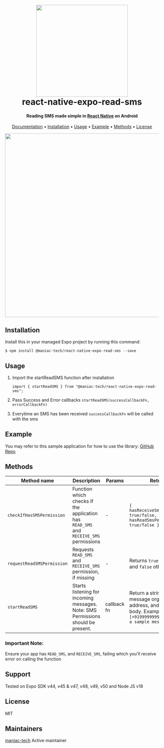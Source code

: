 
<h1 align="center">
  <br>
  <a href="https://maniac-tech.com/expo-read-sms/" alt="Markdownify" width="200">
    <img src="https://maniac-tech.com/images/expo-read-sms.png" height="300px">
  </a>
  <br>
  react-native-expo-read-sms
  <br>
</h1>

<h4 align="center">Reading SMS made simple in <a href="https://reactnative.dev/" target="_blank">React Native</a> on Android</h4>

<p align="center">
  <a href="https://react-native-expo-read-sms.vercel.app/docs/category/getting-started">Documentation</a> •
  <a href="#installation">Installation</a> •
  <a href="#usage">Usage</a> •
  <a href="#example">Example</a> •
  <a href="#methods">Methods</a> •
  <a href="#license">License</a>
</p>

<img src="https://maniac-tech.com/expo-read-sms/static/images/code.png" height="600px">

## Installation

Install this in your managed Expo project by running this command:

`$ npm install @maniac-tech/react-native-expo-read-sms --save`

## Usage

1. Import the startReadSMS function after installation

	`import { startReadSMS } from "@maniac-tech/react-native-expo-read-sms";`

2. Pass Success and Error callbacks
	`startReadSMS(successCallbackFn, errorCallbackFn)`

3. Everytime an SMS has been received `successCallbackFn` will be called with the sms

## Example

You may refer to this sample application for how to use the library: [GitHub Repo](https://github.com/maniac-tech/ExpoReadSMS-TestApp)

## Methods
| Method name | Description | Params | Returns |
|-------------|-------------|--------|---------|
| `checkIfHasSMSPermission` | Function which checks if the application has `READ_SMS` and `RECEIVE_SMS` permissions | - | ```{ hasReceiveSmsPermission: true/false, hasReadSmsPermission: true/false }``` |
| `requestReadSMSPermission` | Requests `READ_SMS` and `RECEIVE_SMS` permission, if missing | - | Returns `true` if granted, and `false` otherwise |
| `startReadSMS` | Starts listening for incoming messages. Note: SMS Permissions should be present. | callback fn | Return a string with message orginating address, and message body. Example: `[+919999999999, this is a sample message body]` |


### Important Note:
Ensure your app has `READ_SMS`, and `RECEIVE_SMS`, failing which you'll receive error on calling the function

## Support
Tested on Expo SDK v44, v45 & v47, v48, v49, v50 and Node JS v18

## License
MIT

## Maintainers
[maniac-tech](https://github.com/maniac-tech/) Active maintainer